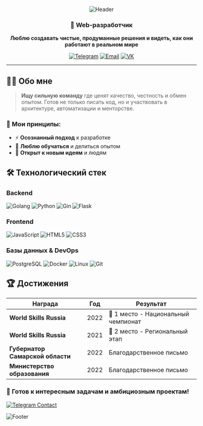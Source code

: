 <div align="center">

<!-- Анимированный заголовок -->
![Header](https://capsule-render.vercel.app/api?type=waving&color=0:6ee7b7,100:3b82f6&height=200&section=header&text=Варламов%20Дамир&fontSize=40&fontAlignY=35&animation=fadeIn&fontColor=ffffff)

### 🚀 Web-разработчик

**Люблю создавать чистые, продуманные решения и видеть, как они работают в реальном мире**

[![Telegram](https://img.shields.io/badge/Telegram-2CA5E0?style=for-the-badge&logo=telegram&logoColor=white)](https://t.me/Ghosers)
[![Email](https://img.shields.io/badge/Email-D14836?style=for-the-badge&logo=gmail&logoColor=white)](mailto:damir.itwar@yandex.ru)
[![VK](https://img.shields.io/badge/VK-0077FF?style=for-the-badge&logo=vk&logoColor=white)](https://vk.com/damir_varlamov)

</div>

---

## 👨‍💻 Обо мне

> **Ищу сильную команду** где ценят качество, честность и обмен опытом. Готов не только писать код, но и участвовать в архитектуре, автоматизации и менторстве.

### 🎯 Мои принципы:
- ⚡ **Осознанный подход** к разработке
- 🧠 **Люблю обучаться** и делиться опытом  
- 🤝 **Открыт к новым идеям** и людям

## 🛠 Технологический стек

### **Backend**
![Golang](https://img.shields.io/badge/Go-00ADD8?style=for-the-badge&logo=go&logoColor=white)
![Python](https://img.shields.io/badge/Python-3776AB?style=for-the-badge&logo=python&logoColor=white)
![Gin](https://img.shields.io/badge/Gin-00ADD8?style=for-the-badge&logo=go&logoColor=white)
![Flask](https://img.shields.io/badge/Flask-000000?style=for-the-badge&logo=flask&logoColor=white)

### **Frontend**
![JavaScript](https://img.shields.io/badge/JavaScript-F7DF1E?style=for-the-badge&logo=javascript&logoColor=black)
![HTML5](https://img.shields.io/badge/HTML5-E34F26?style=for-the-badge&logo=html5&logoColor=white)
![CSS3](https://img.shields.io/badge/CSS3-1572B6?style=for-the-badge&logo=css3&logoColor=white)

### **Базы данных & DevOps**
![PostgreSQL](https://img.shields.io/badge/PostgreSQL-316192?style=for-the-badge&logo=postgresql&logoColor=white)
![Docker](https://img.shields.io/badge/Docker-2496ED?style=for-the-badge&logo=docker&logoColor=white)
![Linux](https://img.shields.io/badge/Linux-FCC624?style=for-the-badge&logo=linux&logoColor=black)
![Git](https://img.shields.io/badge/Git-F05032?style=for-the-badge&logo=git&logoColor=white)

## 🏆 Достижения

| Награда | Год | Результат |
|---------|-----|-----------|
| **World Skills Russia** | 2022 | 🥇 1 место - Национальный чемпионат |
| **World Skills Russia** | 2021 | 🥈 2 место - Региональный этап |
| **Губернатор Самарской области** | 2022 | Благодарственное письмо |
| **Министерство образования** | 2022 | Благодарственное письмо |

### 💬 Готов к интересным задачам и амбициозным проектам!

[![Telegram Contact](https://img.shields.io/badge/Связаться_со_мной-Telegram-2CA5E0?style=for-the-badge&logo=telegram&logoColor=white)](https://t.me/Ghosers)

![Footer](https://capsule-render.vercel.app/api?type=waving&color=0:6ee7b7,100:3b82f6&height=100&section=footer&animation=fadeIn)

</div>

